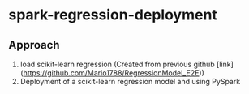 # spark-regression-deployment

## Approach
1. load scikit-learn regression (Created from previous github [link] (https://github.com/Mario1788/RegressionModel_E2E))
2. Deployment of a scikit-learn regression model and using PySpark
